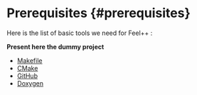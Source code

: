 Prerequisites  {#prerequisites}
=====

Here is the list of basic tools we need for Feel++ :

**Present here the dummy project**

* [Makefile](makefile.md)
* [CMake](cmake.md)
* [GitHub](github.md)
* [Doxygen](doxygen.md)
